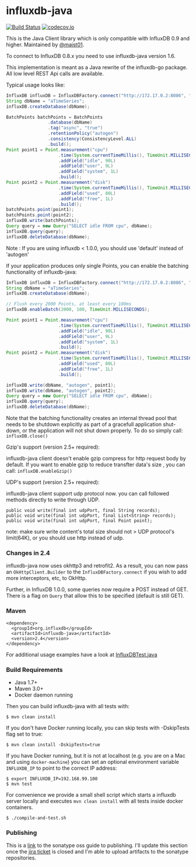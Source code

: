 influxdb-java
=============

[![Build Status](https://travis-ci.org/influxdata/influxdb-java.svg?branch=master)](https://travis-ci.org/influxdata/influxdb-java)
[![codecov.io](http://codecov.io/github/influxdata/influxdb-java/coverage.svg?branch=master)](http://codecov.io/github/influxdata/influxdb-java?branch=master)

This is the Java Client library which is only compatible with InfluxDB 0.9 and higher. Maintained by [@majst01](https://github.com/majst01).

To connect to InfluxDB 0.8.x you need to use influxdb-java version 1.6.

This implementation is meant as a Java rewrite of the influxdb-go package.
All low level REST Api calls are available.

Typical usage looks like:

```java
InfluxDB influxDB = InfluxDBFactory.connect("http://172.17.0.2:8086", "root", "root");
String dbName = "aTimeSeries";
influxDB.createDatabase(dbName);

BatchPoints batchPoints = BatchPoints
				.database(dbName)
				.tag("async", "true")
				.retentionPolicy("autogen")
				.consistency(ConsistencyLevel.ALL)
				.build();
Point point1 = Point.measurement("cpu")
					.time(System.currentTimeMillis(), TimeUnit.MILLISECONDS)
					.addField("idle", 90L)
					.addField("user", 9L)
					.addField("system", 1L)
					.build();
Point point2 = Point.measurement("disk")
					.time(System.currentTimeMillis(), TimeUnit.MILLISECONDS)
					.addField("used", 80L)
					.addField("free", 1L)
					.build();
batchPoints.point(point1);
batchPoints.point(point2);
influxDB.write(batchPoints);
Query query = new Query("SELECT idle FROM cpu", dbName);
influxDB.query(query);
influxDB.deleteDatabase(dbName);
```
Note : If you are using influxdb < 1.0.0, you should use 'default' instead of 'autogen'

If your application produces only single Points, you can enable the batching functionality of influxdb-java:

```java
InfluxDB influxDB = InfluxDBFactory.connect("http://172.17.0.2:8086", "root", "root");
String dbName = "aTimeSeries";
influxDB.createDatabase(dbName);

// Flush every 2000 Points, at least every 100ms
influxDB.enableBatch(2000, 100, TimeUnit.MILLISECONDS);

Point point1 = Point.measurement("cpu")
					.time(System.currentTimeMillis(), TimeUnit.MILLISECONDS)
					.addField("idle", 90L)
					.addField("user", 9L)
					.addField("system", 1L)
					.build();
Point point2 = Point.measurement("disk")
					.time(System.currentTimeMillis(), TimeUnit.MILLISECONDS)
					.addField("used", 80L)
					.addField("free", 1L)
					.build();

influxDB.write(dbName, "autogen", point1);
influxDB.write(dbName, "autogen", point2);
Query query = new Query("SELECT idle FROM cpu", dbName);
influxDB.query(query);
influxDB.deleteDatabase(dbName);
```
Note that the batching functionality creates an internal thread pool that needs to be shutdown explicitly as part of a gracefull application shut-down, or the application will not shut down properly. To do so simply call: ```influxDB.close()```

Gzip's support (version 2.5+ required):

influxdb-java client doesn't enable gzip compress for http request body by default. If you want to enable gzip to reduce transfter data's size , you can call: ```influxDB.enableGzip()```

UDP's support (version 2.5+ required):

influxdb-java client support udp protocol now. you can call followed methods directly to write through UDP.
```
public void write(final int udpPort, final String records);
public void write(final int udpPort, final List<String> records);
public void write(final int udpPort, final Point point);
```
note: make sure write content's total size should not > UDP protocol's limit(64K), or you should use http instead of udp.

### Changes in 2.4
influxdb-java now uses okhttp3 and retrofit2.  As a result, you can now pass an ``OkHttpClient.Builder``
to the ``InfluxDBFactory.connect`` if you wish to add more interceptors, etc, to OkHttp.

Further, in InfluxDB 1.0.0, some queries now require a POST instead of GET.  There is a flag on ``Query``
that allow this to be specified (default is still GET).




### Maven
```
<dependency>
  <groupId>org.influxdb</groupId>
  <artifactId>influxdb-java</artifactId>
  <version>2.4</version>
</dependency>
```


For additional usage examples have a look at [InfluxDBTest.java](https://github.com/influxdb/influxdb-java/blob/master/src/test/java/org/influxdb/InfluxDBTest.java "InfluxDBTest.java")

### Build Requirements

* Java 1.7+
* Maven 3.0+
* Docker daemon running

Then you can build influxdb-java with all tests with:

    $ mvn clean install

If you don't have Docker running locally, you can skip tests with -DskipTests flag set to true:

    $ mvn clean install -DskipTests=true

If you have Docker running, but it is not at localhost (e.g. you are on a Mac and using `docker-machine`) you can set an optional environment variable `INFLUXDB_IP` to point to the correct IP address:

    $ export INFLUXDB_IP=192.168.99.100
    $ mvn test

For convenience we provide a small shell script which starts a influxdb server locally and executes `mvn clean install` with all tests inside docker containers.

```
$ ./compile-and-test.sh
```


### Publishing

This is a
[link](https://docs.sonatype.org/display/Repository/Sonatype+OSS+Maven+Repository+Usage+Guide)
to the sonatype oss guide to publishing. I'll update this section once
the [jira ticket](https://issues.sonatype.org/browse/OSSRH-9728) is
closed and I'm able to upload artifacts to the sonatype repositories.
